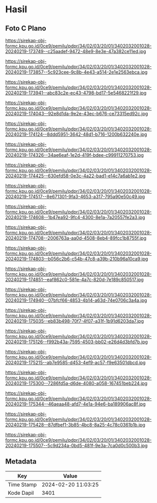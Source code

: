 # Hasil

## Foto C Plano

https://sirekap-obj-formc.kpu.go.id/0ce9/pemilu/pdpr/34/02/03/20/01/3402032001028-20240219-173749--c25aadef-9472-48e9-8e3e-47a382ce11ed.jpg

https://sirekap-obj-formc.kpu.go.id/0ce9/pemilu/pdpr/34/02/03/20/01/3402032001028-20240219-173857--5c923cee-9c8b-4e43-a514-2e1e2563ebca.jpg

https://sirekap-obj-formc.kpu.go.id/0ce9/pemilu/pdpr/34/02/03/20/01/3402032001028-20240219-173941--abc83c2e-ec43-4798-bd17-5e5468221f29.jpg

https://sirekap-obj-formc.kpu.go.id/0ce9/pemilu/pdpr/34/02/03/20/01/3402032001028-20240219-174043--92e8d1da-9e2e-43ec-b676-ce73315ed92c.jpg

https://sirekap-obj-formc.kpu.go.id/0ce9/pemilu/pdpr/34/02/03/20/01/3402032001028-20240219-174124--8ddd5951-3642-48d1-b716-1200b632240e.jpg

https://sirekap-obj-formc.kpu.go.id/0ce9/pemilu/pdpr/34/02/03/20/01/3402032001028-20240219-174326--34ae6eaf-1e2d-419f-bdee-c99911270753.jpg

https://sirekap-obj-formc.kpu.go.id/0ce9/pemilu/pdpr/34/02/03/20/01/3402032001028-20240219-174425--630efd58-0e3c-4a22-bad1-e14c7a6ab1e2.jpg

https://sirekap-obj-formc.kpu.go.id/0ce9/pemilu/pdpr/34/02/03/20/01/3402032001028-20240219-174517--8e671301-9fa3-4653-a317-795a90e50c49.jpg

https://sirekap-obj-formc.kpu.go.id/0ce9/pemilu/pdpr/34/02/03/20/01/3402032001028-20240219-174608--1b47ea92-9fc4-4300-8e1a-7a20557fe2a3.jpg

https://sirekap-obj-formc.kpu.go.id/0ce9/pemilu/pdpr/34/02/03/20/01/3402032001028-20240219-174708--2006763a-aa0d-4508-8eb4-89fcc1b8755f.jpg

https://sirekap-obj-formc.kpu.go.id/0ce9/pemilu/pdpr/34/02/03/20/01/3402032001028-20240219-174803--b056c2b6-c54b-47c8-a39b-210b96a10ca9.jpg

https://sirekap-obj-formc.kpu.go.id/0ce9/pemilu/pdpr/34/02/03/20/01/3402032001028-20240219-174851--eaf862c0-581e-4a7c-820d-7e189c850517.jpg

https://sirekap-obj-formc.kpu.go.id/0ce9/pemilu/pdpr/34/02/03/20/01/3402032001028-20240219-174940--07bfcf66-4853-4b14-a63d-74e0706c3a4a.jpg

https://sirekap-obj-formc.kpu.go.id/0ce9/pemilu/pdpr/34/02/03/20/01/3402032001028-20240219-175035--eb83b498-70f7-4f07-a31f-1b91d6203da7.jpg

https://sirekap-obj-formc.kpu.go.id/0ce9/pemilu/pdpr/34/02/03/20/01/3402032001028-20240219-175126--f992b43a-7595-4503-bb02-e26d4d3bfd7b.jpg

https://sirekap-obj-formc.kpu.go.id/0ce9/pemilu/pdpr/34/02/03/20/01/3402032001028-20240219-175215--ab7e9585-d453-4ef9-ac57-f9e63501dbcd.jpg

https://sirekap-obj-formc.kpu.go.id/0ce9/pemilu/pdpr/34/02/03/20/01/3402032001028-20240219-175300--7286fd5a-d6de-4080-a058-167451beb224.jpg

https://sirekap-obj-formc.kpu.go.id/0ce9/pemilu/pdpr/34/02/03/20/01/3402032001028-20240219-175344--46aeaa48-afd7-4e1a-94e6-ba189906ac8f.jpg

https://sirekap-obj-formc.kpu.go.id/0ce9/pemilu/pdpr/34/02/03/20/01/3402032001028-20240219-175428--87dfbef1-3b85-4bc8-8a25-4c78c0361b1b.jpg

https://sirekap-obj-formc.kpu.go.id/0ce9/pemilu/pdpr/34/02/03/20/01/3402032001028-20240219-175507--5c9d234a-0bd5-481f-9e3a-7ca0d0c500b3.jpg


## Metadata

| Key        | Value               |
| ---------- | ------------------- |
| Time Stamp | 2024-02-20 11:03:25 |
| Kode Dapil | 3401                |



